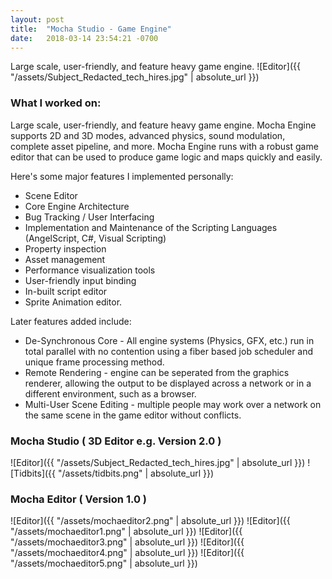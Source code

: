 ```yaml
---
layout: post
title:  "Mocha Studio - Game Engine"
date:   2018-03-14 23:54:21 -0700
---
```


Large scale, user-friendly, and feature heavy game engine.
![Editor]({{ "/assets/Subject_Redacted_tech_hires.jpg" | absolute_url }})
<!--more-->

### What I worked on:

Large scale, user-friendly, and feature heavy game engine.
Mocha Engine supports 2D and 3D modes, advanced physics, sound modulation, complete asset pipeline, and more.
Mocha Engine runs with a robust game editor that can be used to produce game logic and maps quickly and easily. 

Here's some major features I implemented personally:
* Scene Editor
* Core Engine Architecture
* Bug Tracking / User Interfacing
* Implementation and Maintenance of the Scripting Languages (AngelScript, C#, Visual Scripting)
* Property inspection
* Asset management
* Performance visualization tools
* User-friendly input binding
* In-built script editor
* Sprite Animation editor. 

Later features added include:

* De-Synchronous Core - All engine systems (Physics, GFX, etc.) run in total parallel with no contention using a fiber based job scheduler and unique frame processing method.
* Remote Rendering - engine can be seperated from the graphics renderer, allowing the output to be displayed across a network or in a different environment, such as a browser.
* Multi-User Scene Editing - multiple people may work over a network on the same scene in the game editor without conflicts.

### Mocha Studio ( 3D Editor e.g. Version 2.0 )

![Editor]({{ "/assets/Subject_Redacted_tech_hires.jpg" | absolute_url }})
![Tidbits]({{ "/assets/tidbits.png" | absolute_url }})

### Mocha Editor ( Version 1.0 )

![Editor]({{ "/assets/mochaeditor2.png" | absolute_url }})
![Editor]({{ "/assets/mochaeditor1.png" | absolute_url }})
![Editor]({{ "/assets/mochaeditor3.png" | absolute_url }})
![Editor]({{ "/assets/mochaeditor4.png" | absolute_url }})
![Editor]({{ "/assets/mochaeditor5.png" | absolute_url }})
